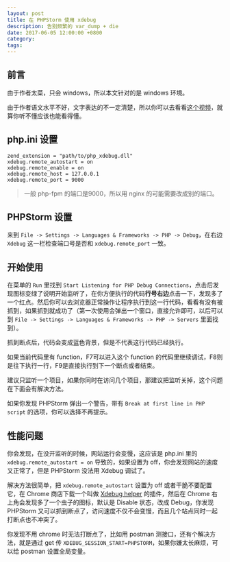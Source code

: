 ```yaml
---
layout: post
title: 在 PHPStorm 使用 xdebug
description: 告别频繁的 var_dump + die
date: 2017-06-05 12:00:00 +0800
category:
tags:
---
```


## 前言

由于作者太菜，只会 windows，所以本文针对的是 windows 环境。

由于作者语文水平不好，文字表达的不一定清楚，所以你可以去看看[这个视频](https://laracasts.com/series/how-to-be-awesome-in-phpstorm/episodes/19)，就算你听不懂应该也能看得懂。

## php.ini 设置

```
zend_extension = "path/to/php_xdebug.dll"
xdebug.remote_autostart = on
xdebug.remote_enable = on
xdebug.remote_host = 127.0.0.1
xdebug.remote_port = 9000
```

> 一般 php-fpm 的端口是9000，所以用 nginx 的可能需要改成别的端口。

## PHPStorm 设置

来到 `File -> Settings -> Languages & Frameworks -> PHP -> Debug`，在右边 `Xdebug` 这一栏检查端口号是否和 `xdebug.remote_port` 一致。

## 开始使用

在菜单的 `Run` 里找到 `Start Listening for PHP Debug Connections`，点击后发现图标变绿了说明开始监听了，在你方便执行的代码**行号右边**点击一下，发现多了一个红点。然后你可以去浏览器正常操作让程序执行到这一行代码，看看有没有被抓到，如果抓到就成功了（第一次使用会弹出一个窗口，直接允许即可，以后可以到 `File -> Settings -> Languages & Frameworks -> PHP -> Servers` 里面找到）。

抓到断点后，代码会变成蓝色背景，但是不代表这行代码已经执行。

如果当前代码里有 function，F7可以进入这个 function 的代码里继续调试，F8则是往下执行一行，F9是直接执行到下一个断点或者结束。

建议只监听一个项目，如果你同时在访问几个项目，那建议把监听关掉，这个问题在下面会有解决方法。

如果你发现 PHPStorm 弹出一个警告，带有 `Break at first line in PHP script` 的选项，你可以选择不再提示。

## 性能问题

你会发现，在没开监听的时候，网站运行会变慢，这应该是 php.ini 里的 `xdebug.remote_autostart = on` 导致的，如果设置为 off，你会发现网站的速度又正常了，但是 PHPStorm 没法用 Xdebug 调试了。

解决方法很简单，把 `xdebug.remote_autostart` 设置为 off 或者干脆不要配置它，在 Chrome 商店下载一个叫做 [Xdebug helper](https://chrome.google.com/webstore/detail/xdebug-helper/eadndfjplgieldjbigjakmdgkmoaaaoc) 的插件，然后在 Chrome 右上角会发现多了一个虫子的图标，默认是 Disable 状态，改成 Debug，你发现 PHPStorm 又可以抓到断点了，访问速度不仅不会变慢，而且几个站点同时一起打断点也不冲突了。

你发现不用 chrome 时无法打断点了，比如用 postman 测接口，还有个解决方法，就是通过 get 传 `XDEBUG_SESSION_START=PHPSTORM`，如果你嫌太长麻烦，可以给 postman 设置全局变量。
